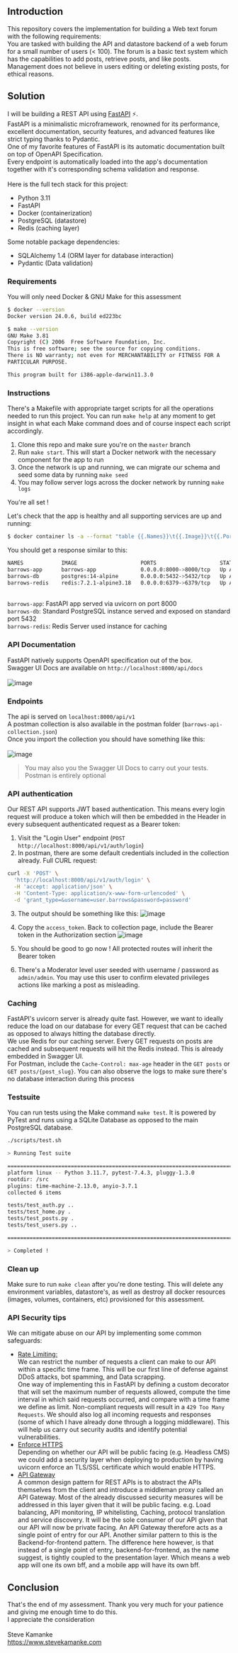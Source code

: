 ## Introduction
This repository covers the implementation for building a Web text forum with the following requirements:  
You are tasked with building the API and datastore backend of a web forum for a small number
of users (< 100). The forum is a basic text system which has the capabilities to add posts,
retrieve posts, and like posts. Management does not believe in users editing or deleting existing
posts, for ethical reasons.

## Solution
I will be building a REST API using [FastAPI](https://fastapi.tiangolo.com/) :zap:.  
FastAPI is a minimalistic microframework, renowned for its performance, excellent documentation, security features, and advanced features like strict typing thanks to Pydantic.  
One of my favorite features of FastAPI is its automatic documentation built on top of OpenAPI Specification.  
Every endpoint is automatically loaded into the app's documentation together with it's corresponding schema validation and response.  
\
Here is the full tech stack for this project:
- Python 3.11
- FastAPI
- Docker (containerization)
- PostgreSQL (datastore)
- Redis (caching layer)

Some notable package dependencies:
- SQLAlchemy 1.4 (ORM layer for database interaction)
- Pydantic (Data validation)

### Requirements
You will only need Docker & GNU Make for this assessment   
```bash
$ docker --version
Docker version 24.0.6, build ed223bc
```
````bash
$ make --version
GNU Make 3.81
Copyright (C) 2006  Free Software Foundation, Inc.
This is free software; see the source for copying conditions.
There is NO warranty; not even for MERCHANTABILITY or FITNESS FOR A
PARTICULAR PURPOSE.

This program built for i386-apple-darwin11.3.0
````

### Instructions
There's a Makefile with appropriate target scripts for all the operations needed to run this project. You can run `make help` at any moment to get insight in what each Make command does and of course inspect each script accordingly.

1. Clone this repo and make sure you're on the `master` branch
2. Run `make start`. This will start a Docker network with the necessary component for the app to run
3. Once the network is up and running, we can migrate our schema and seed some data by running `make seed`
4. You may follow server logs across the docker network by running `make logs`  

You're all set !

Let's check that the app is healthy and all supporting services are up and running:  
```bash
$ docker container ls -a --format "table {{.Names}}\t{{.Image}}\t{{.Ports}}\t{{.Status}}"
```
You should get a response similar to this:
```bash
NAMES            IMAGE                    PORTS                    STATUS
barrows-app      barrows-app              0.0.0.0:8000->8000/tcp   Up About a minute
barrows-db       postgres:14-alpine       0.0.0.0:5432->5432/tcp   Up About a minute (healthy)
barrows-redis    redis:7.2.1-alpine3.18   0.0.0.0:6379->6379/tcp   Up About a minute (healthy)
```
 \
`barrows-app`: FastAPI app served via uvicorn on port 8000  
`barrows-db`: Standard PostgreSQL instance served and exposed on standard port 5432  
`barrows-redis`: Redis Server used instance for caching  

### API Documentation
FastAPI natively supports OpenAPI specification out of the box.  
Swagger UI Docs are available on `http://localhost:8000/api/docs` 
\
\
![image](./assets/barrows-api-docs.png)

### Endpoints
The api is served on `localhost:8000/api/v1`  
A postman collection is also available in the postman folder (`barrows-api-collection.json`)  
Once you import the collection you should have something like this:  
\
![image](./assets/barrows-postman-collection.png)
> You may also you the Swagger UI Docs to carry out your tests. Postman is entirely optional
### API  authentication
Our REST API supports JWT based authentication. This means every login request will produce a token which will then be embedded in the Header in every subsequent authenticated request as a Bearer token:  
1. Visit the "Login User" endpoint (`POST http://localhost:8000/api/v1/auth/login`)
2. In postman, there are some default credentials included in the collection already. Full CURL request:
```bash
curl -X 'POST' \
  'http://localhost:8000/api/v1/auth/login' \
  -H 'accept: application/json' \
  -H 'Content-Type: application/x-www-form-urlencoded' \
  -d 'grant_type=&username=user.barrows&password=password'
```
3. The output should be something like this:
![image](./assets/barrows-api-login-request.png)  

4. Copy the `access_token`. Back to collection page, include the Bearer token in the Authorization section
![image](./assets/barrows-api-auth-token.png)
5. You should be good to go now ! All protected routes will inherit the Bearer token
6. There's a Moderator level user seeded with username / password as `admin/admin`. You may use this user to confirm elevated privileges actions like marking a post as misleading.

### Caching
FastAPI's uvicorn server is already quite fast. However, we want to ideally reduce the load on our database for every GET request that can be cached as opposed to always hitting the database directly.  
We use Redis for our caching server. Every GET requests on posts are cached and subsequent requests will hit the Redis instead. This is already embedded in Swagger UI.  
For Postman, include the `Cache-Control: max-age` header in the `GET posts` or `GET posts/{post_slug}`. You can also observe the logs to make sure there's no database interaction during this process

### Testsuite
You can run tests using the Make command `make test`. It is powered by PyTest and runs using a SQLite Database as opposed to the main PostgreSQL database.
```bash
./scripts/test.sh

> Running Test suite

=============================================================================================== test session starts ================================================================================================
platform linux -- Python 3.11.7, pytest-7.4.3, pluggy-1.3.0
rootdir: /src
plugins: time-machine-2.13.0, anyio-3.7.1
collected 6 items

tests/test_auth.py ..                                                                                                                                                                                        [ 33%]
tests/test_home.py .                                                                                                                                                                                         [ 50%]
tests/test_posts.py .                                                                                                                                                                                        [ 66%]
tests/test_users.py ..                                                                                                                                                                                       [100%]

========================================================================================== 6 passed, 5 warnings in 4.70s ===========================================================================================

> Completed !
```

### Clean up
Make sure to run `make clean` after you're done testing. This will delete any environment variables, datastore's, as well as destroy all docker resources (images, volumes, containers, etc) provisioned for this assessment.  


### API Security tips
We can mitigate abuse on our API by implementing some common safeguards:
- <ins>Rate Limiting:</ins>  
We can restrict the number of requests a client can make to our API within a specific time frame. This will be our first line of defense against DDoS attacks, bot spamming, and Data scrapping.  
One way of implementing this in FastAPI by defining a custom decorator that will set the maximum number of requests allowed, compute the time interval in which said requests occurred, and compare with a time frame we define as limit.
Non-compliant requests will result in a `429 Too Many Requests`. We should also log all incoming requests and responses (some of which I have already done through a logging middleware). This will help us carry out security audits and identify potential vulnerabilities.
- <ins>Enforce HTTPS</ins>   
Depending on whether our API will be public facing (e.g. Headless CMS) we could add a security layer when deploying to production by having uvicorn enforce an TLS/SSL certificate which would enable HTTPS.  
- <ins>API Gateway</ins>  
A common design pattern for REST APIs is to abstract the APIs themselves from the client and introduce a middleman proxy called an API Gateway. Most of the already discussed security measures will be addressed in this layer given that it will be public facing. e.g. Load balancing, API monitoring, IP whitelisting, Caching, protocol translation and service discovery. It will be the sole consumer of our API given that our API will now be private facing. An API Gateway therefore acts as a single point of entry for our API. Another similar pattern to this is the Backend-for-frontend pattern. The difference here however, is that instead of a single point of entry, backend-for-frontend, as the name suggest, is tightly coupled to the presentation layer. Which means a web app will one its own bff, and a mobile app will have its own bff.



## Conclusion
That's the end of my assessment. Thank you very much for your patience and giving me enough time to do this.  
I appreciate the consideration  
\
Steve Kamanke  
https://www.stevekamanke.com
